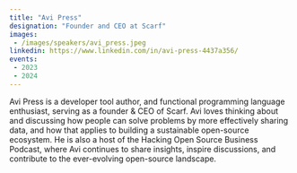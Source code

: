 ```yaml
---
title: "Avi Press"
designation: "Founder and CEO at Scarf"
images:
 - /images/speakers/avi_press.jpeg
linkedin: https://www.linkedin.com/in/avi-press-4437a356/
events:
 - 2023
 - 2024
---
```


Avi Press is a developer tool author, and functional programming language enthusiast, serving as a founder & CEO of Scarf. Avi loves thinking about and discussing how people can solve problems by more effectively sharing data, and how that applies to building a sustainable open-source ecosystem. He is also a host of the Hacking Open Source Business Podcast, where Avi continues to share insights, inspire discussions, and contribute to the ever-evolving open-source landscape.